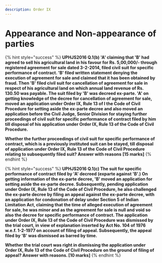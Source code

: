 ```yaml
---
description: Order IX
---
```


# Appearance and Non-appearance of parties



{% hint style="success" %}
**UPHJS2016 Q.1\(b\) 'A' claiming that 'B' had agreed to sell his agricultural land in his favour for Rs. 5,00,000/- through registered agreement for sale dated 3-2-2014, filed civil suit for specific performance of contract. 'B' filed written statement denying the execution of agreement for sale and claimed that it has been obtained by fraud. Then 'B' filed civil suit for cancellation of agreement for sale in respect of his agricultural land on which annual land revenue of Rs. 130.50 was payable. The suit filed by 'B' was decreed ex-parte. 'A' on getting knowledge of the decree for cancellation of agreement for sale, moved an application under Order IX, Rule 13 of I the Code of Civil Procedure for setting aside the ex-parte decree and also moved an application before the Civil Judge, Senior Division for staying further proceedings of civil suit for specific performance of contract filed by him till disposal of his application under Order IX, Rule 13 of the Code of Civil Procedure.** 

**Whether the further proceedings of civil suit for specific performance of contract, which is a previously instituted suit can be stayed, till disposal of application under Order IX, Rule 13 of the Code of Civil Procedure relating to subsequently filed suit? Answer with reasons** **\[15 marks\]**
{% endhint %}

{% hint style="success" %}
**UPHJS2016 Q.1\(c\) The suit for specific performance of contract filed by 'A' decreed \(exparte against 'B'.\) On getting information of the ex-parte decree, 'B' moved an application for setting aside the ex-parte decree. Subsequently, pending application under Order IX, Rule 13 of the Code of Civil Procedure, he also challenged the ex-parte decree by filing an appeal against the ex-parte decree, with an application for condonation of delay under Section 5 of Indian Limitation Act, claiming that the time of alleged execution of agreement for sale, he was minor and as the agreement for sale is null and void so also the decree for specific performance of contract. The application under Order IX, Rule 13 of the Code of Civil Procedure was dismissed by the trial court, in view of explanation inserted by Act No. 104 of 1976 w.e.f. 1-2-1977 on account of filing of appeal. Subsequently, the appeal filed by 'B' was dismissed as barred by time.**

**Whether the trial court was right in dismissing the application under Order IX, Rule 13 of the Code of Civil Procedure on the ground of filing of appeal? Answer with reasons. \[10 marks\]**
{% endhint %}

